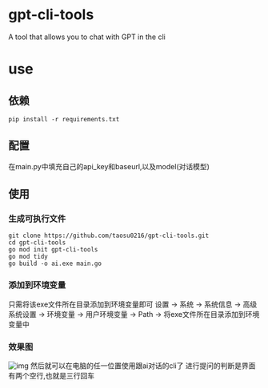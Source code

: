 # gpt-cli-tools
A tool that allows you to chat with GPT in the cli

# use
## 依赖
```shell
pip install -r requirements.txt
```
## 配置
在main.py中填充自己的api_key和baseurl,以及model(对话模型)
## 使用
### 生成可执行文件
```shell
git clone https://github.com/taosu0216/gpt-cli-tools.git
cd gpt-cli-tools
go mod init gpt-cli-tools
go mod tidy
go build -o ai.exe main.go
```
### 添加到环境变量
只需将该exe文件所在目录添加到环境变量即可
设置 -> 系统 -> 系统信息 -> 高级系统设置 -> 环境变量 -> 用户环境变量 -> Path -> 将exe文件所在目录添加到环境变量中
### 效果图
![img](https://img.picui.cn/free/2024/07/09/668c9245b4f3a.png)
然后就可以在电脑的任一位置使用跟ai对话的cli了
进行提问的判断是界面有两个空行,也就是三行回车